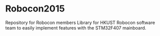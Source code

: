 # Robocon2015
Repository for Robocon members
Library for HKUST Robocon software team to easily implement features with the STM32F407 mainboard.  
